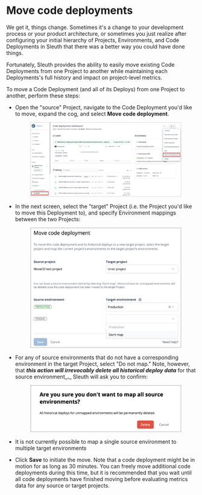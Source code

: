 # Move code deployments

We get it, things change. Sometimes it's a change to your development process or your product architecture, or sometimes you just realize after configuring your initial hierarchy of Projects, Environments, and Code Deployments in Sleuth that there was a better way you could have done things.

Fortunately, Sleuth provides the ability to easily move existing Code Deployments from one Project to another while maintaining each Deployments's full history and impact on project-level metrics.   &#x20;

To move a Code Deployment (and all of its Deploys) from one Project to another, perform these steps:

*   Open the "source" Project, navigate to the Code Deployment you'd like to move, expand the cog, and select **Move code deployment**.&#x20;

    <figure><img src="../../.gitbook/assets/image (1) (1) (1).png" alt=""><figcaption></figcaption></figure>
*   In the next screen, select the "target" Project (i.e. the Project you'd like to move this Deployment to), and specify Environment mappings between the two Projects:

    <figure><img src="../../.gitbook/assets/image (55).png" alt=""><figcaption></figcaption></figure>
*   For any of source environments that do not have a corresponding environment in the target Project, select "Do not map." Note, however, that _**this action will irrevocably delete all historical deploy data**_ for that source environment_**.**_ Sleuth will ask you to confirm:

    <figure><img src="../../.gitbook/assets/image (56).png" alt=""><figcaption></figcaption></figure>
* It is not currently possible to map a single source environment to multiple target environments
* Click **Save** to initiate the move. Note that a code deployment might be in motion for as long as 30 minutes. You can freely move additional code deployments during this time, but it is recommended that you wait until all code deployments have finished moving before evaluating metrics data for any source or target projects.

